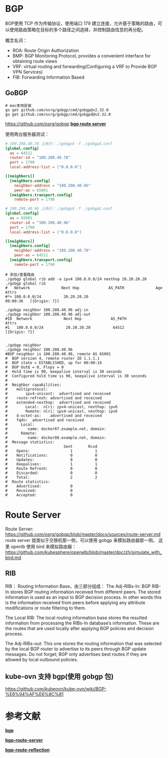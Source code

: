 
# BGP
BGP使用 TCP 作为传输协议，使用端口 179 建立连接，允许基于策略的路由，可以使用路由策略在目标的多个路径之间选择，并控制路由信息的再分配。

概念名词：
* ROA: Route Origin Authorization
* BMP: BGP Monitoring Protocol, provides a convenient interface for obtaining route views
* VRF: virtual routing and forwarding(Configuring a VRF to Provide BGP VPN Services)
* FIB: Forwarding Information Based

## GoBGP
```shell
# mac本地安装
go get github.com/osrg/gobgp/cmd/gobgp@v2.32.0
go get github.com/osrg/gobgp/cmd/gobgpd@v2.32.0
```

https://github.com/osrg/gobgp
**[bgp route server](https://github.com/osrg/gobgp/blob/master/docs/sources/route-server.md)**

使用两台服务器测试：
```toml
# 100.208.40.78 上执行：./gobgpd -f ./gobgpd.conf
[global.config]
  as = 64512
  router-id = "100.208.40.78"
  port = 1790
  local-address-list = ["0.0.0.0"]

[[neighbors]]
  [neighbors.config]
    neighbor-address = "100.208.40.96"
    peer-as = 65001
  [neighbors.transport.config]
    remote-port = 1790
```

```toml
# 100.208.40.96 上执行：./gobgpd -f ./gobgpd.conf
[global.config]
  as = 65001
  router-id = "100.208.40.96"
  port = 1790
  local-address-list = ["0.0.0.0"]

[[neighbors]]
  [neighbors.config]
    neighbor-address = "100.208.40.78"
    peer-as = 64512
  [neighbors.transport.config]
    remote-port = 1790
```


```shell
# 添加/查看路由
./gobgp global rib add -a ipv4 100.0.0.0/24 nexthop 20.20.20.20
./gobgp global rib
#   Network              Next Hop             AS_PATH              Age        Attrs
#*> 100.0.0.0/24          20.20.20.20                               00:00:36   [{Origin: ?}]

./gobgp neighbor 100.208.40.96 adj-in
./gobgp neighbor 100.208.40.96 adj-out
#ID  Network              Next Hop             AS_PATH              Attrs
#1   100.0.0.0/24          20.20.20.20          64512                [{Origin: ?}]


./gobgp neighbor
./gobgp neighbor 100.208.40.96
#BGP neighbor is 100.208.40.96, remote AS 65001
#  BGP version 4, remote router ID 1.1.1.1
#  BGP state = ESTABLISHED, up for 00:00:16
#  BGP OutQ = 0, Flops = 0
#  Hold time is 90, keepalive interval is 30 seconds
#  Configured hold time is 90, keepalive interval is 30 seconds
#
#  Neighbor capabilities:
#    multiprotocol:
#        ipv4-unicast:	advertised and received
#    route-refresh:	advertised and received
#    extended-nexthop:	advertised and received
#        Local:  nlri: ipv4-unicast, nexthop: ipv6
#        Remote: nlri: ipv4-unicast, nexthop: ipv6
#    4-octet-as:	advertised and received
#    fqdn:	advertised and received
#      Local:
#         name: docker07.example.net, domain:
#      Remote:
#         name: docker08.example.net, domain:
#  Message statistics:
#                         Sent       Rcvd
#    Opens:                  1          1
#    Notifications:          0          0
#    Updates:                0          0
#    Keepalives:             1          1
#    Route Refresh:          0          0
#    Discarded:              0          0
#    Total:                  2          2
#  Route statistics:
#    Advertised:             0
#    Received:               0
#    Accepted:               0
```

# Route Server
Route Server: https://github.com/osrg/gobgp/blob/master/docs/sources/route-server.md
route server 就类似于交换机那一侧，可以使用 gobgp 来模拟路由器那一侧。
这里 openlb 使用 bird 来模拟路由器：https://github.com/kubesphere/openelb/blob/master/doc/zh/simulate_with_bird.md


## RIB
RIB： Routing Information Base，由三部分组成：
The Adj-RIBs-In: BGP RIB-In stores BGP routing information received from different peers. 
The stored information is used as an input to BGP decision process. In other words this is the information received from
peers before applying any attribute modifications or route filtering to them.

The Local RIB: The local routing information base stores the resulted information from processing the RIBs-In database’s information. 
These are the routes that are used locally after applying BGP policies and decision process.

The Adj-RIBs-out: This one stores the routing information that was selected by the local BGP router to advertise to its peers through BGP update messages. Do not forget;  BGP only advertises best routes if they are allowed by local outbound policies.


## kube-ovn 支持 bgp(使用 gobgp 包)
https://github.com/kubeovn/kube-ovn/wiki/BGP-%E6%94%AF%E6%8C%81


# 参考文献
**[bgp](https://datatracker.ietf.org/doc/html/rfc4271)**

**[bgp-route-server](https://datatracker.ietf.org/doc/html/rfc7947)**

**[bgp-route-reflection](https://datatracker.ietf.org/doc/html/rfc4456)**
